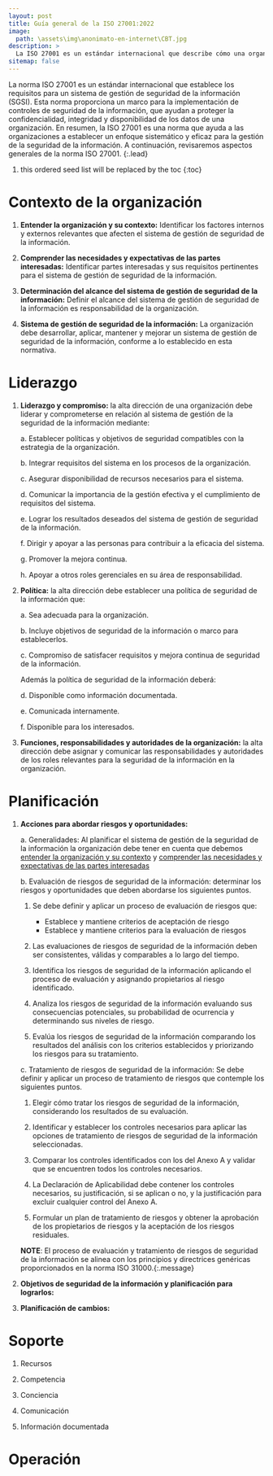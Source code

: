 ```yaml
---
layout: post
title: Guía general de la ISO 27001:2022
image: 
  path: \assets\img\anonimato-en-internet\CBT.jpg
description: >
  La ISO 27001 es un estándar internacional que describe cómo una organización puede implementar un sistema de gestión de seguridad de la información eficaz y sistemático, para proteger los datos confidenciales y mantener su integridad y disponibilidad.
sitemap: false
---
```

<!-- [orgycont]: #orgycont
[comnepi]: #comnepi -->

La norma ISO 27001 es un estándar internacional que establece los requisitos para un sistema de gestión de seguridad de la información (SGSI). Esta norma proporciona un marco para la implementación de controles de seguridad de la información, que ayudan a proteger la confidencialidad, integridad y disponibilidad de los datos de una organización. En resumen, la ISO 27001 es una norma que ayuda a las organizaciones a establecer un enfoque sistemático y eficaz para la gestión de la seguridad de la información. A continuación, revisaremos aspectos generales de la norma ISO 27001.
{:.lead}

1. this ordered seed list will be replaced by the toc
{:toc}
# Contexto de la organización

1. **Entender la organización y su contexto:**  Identificar los factores internos y externos relevantes que afecten el sistema de gestión de seguridad de la información.

2. **Comprender las necesidades y expectativas de las partes interesadas:** Identificar partes interesadas y sus requisitos pertinentes para el sistema de gestión de seguridad de la información.

3. **Determinación del alcance del sistema de gestión de seguridad de la información:** Definir el alcance del sistema de gestión de seguridad de la información es responsabilidad de la organización.

4. **Sistema de gestión de seguridad de la información:** La organización debe desarrollar, aplicar, mantener y mejorar un sistema de gestión de seguridad de la información, conforme a lo establecido en esta normativa.

#  Liderazgo

1. **Liderazgo y compromiso:**  la alta dirección de una organización debe liderar y comprometerse en relación al sistema de gestión de la seguridad de la información mediante:

    a. Establecer políticas y objetivos de seguridad compatibles con la estrategia de la organización.

    b. Integrar requisitos del sistema en los procesos de la organización.

    c. Asegurar disponibilidad de recursos necesarios para el sistema.

    d. Comunicar la importancia de la gestión efectiva y el cumplimiento de requisitos del sistema.

    e. Lograr los resultados deseados del sistema de gestión de seguridad de la información.

    f. Dirigir y apoyar a las personas para contribuir a la eficacia del sistema.

    g. Promover la mejora continua.

    h. Apoyar a otros roles gerenciales en su área de responsabilidad.

2. **Política:** la alta dirección debe establecer una política de seguridad de la información que:

    a. Sea adecuada para la organización.

    b. Incluye objetivos de seguridad de la información o marco para establecerlos.

    c. Compromiso de satisfacer requisitos y mejora continua de seguridad de la información.

    Además la política de seguridad de la información deberá:

    d. Disponible como información documentada.

    e. Comunicada internamente.

    f. Disponible para los interesados.

3. **Funciones, responsabilidades y autoridades de la organización:** la alta dirección debe asignar y comunicar las responsabilidades y autoridades de los roles relevantes para la seguridad de la información en la organización.


#  Planificación

1. **Acciones para abordar riesgos y oportunidades:**

    a. Generalidades: Al planificar el sistema de gestión de la seguridad de la información la organización debe tener en cuenta que debemos [entender la organización y su contexto](#contexto_de_la_organización) y [comprender las necesidades y expectativas de las partes interesadas](#contexto_de_la_organización)

    b. Evaluación de riesgos de seguridad de la información: determinar los riesgos y oportunidades que deben abordarse los siguientes puntos.
    
      1. Se debe definir y aplicar un proceso de evaluación de riesgos que:
      
          - Establece y mantiene criterios de aceptación de riesgo
          - Establece y mantiene criterios para la evaluación de riesgos
      
      2. Las evaluaciones de riesgos de seguridad de la información deben ser consistentes, válidas y comparables a lo largo del tiempo.
      
      3. Identifica los riesgos de seguridad de la información aplicando el proceso de evaluación y asignando propietarios al riesgo identificado.
      
      4. Analiza los riesgos de seguridad de la información evaluando sus consecuencias potenciales, su probabilidad de ocurrencia y determinando sus niveles de riesgo.

      5. Evalúa los riesgos de seguridad de la información comparando los resultados del análisis con los criterios establecidos y priorizando los riesgos para su tratamiento.

    c. Tratamiento de riesgos de seguridad de la información: Se debe definir y aplicar un proceso de tratamiento de riesgos que contemple los siguientes puntos.

      1. Elegir cómo tratar los riesgos de seguridad de la información, considerando los resultados de su evaluación.

      2. Identificar y establecer los controles necesarios para aplicar las opciones de tratamiento de riesgos de seguridad de la información seleccionadas.

      3. Comparar los controles identificados con los del Anexo A y validar que se encuentren todos los controles necesarios.

      4. La Declaración de Aplicabilidad debe contener los controles necesarios, su justificación, si se aplican o no, y la justificación para excluir cualquier control del Anexo A.

      5.  Formular un plan de tratamiento de riesgos y obtener la aprobación de los propietarios de riesgos y la aceptación de los riesgos residuales.

      **NOTE**: El proceso de evaluación y tratamiento de riesgos de seguridad de la información se alinea con los principios y directrices genéricas proporcionados en la norma ISO 31000.{:.message}

      

2. **Objetivos de seguridad de la información y planificación para lograrlos:**

3. **Planificación de cambios:**

#  Soporte

1. Recursos

2. Competencia

3. Conciencia

4. Comunicación

5. Información documentada

# Operación


<!-- 
# Peer to Peer (P2P)

Son una forma de comunicación y compartición de información descentralizada entre individuos, lo que significa que no se necesita un servidor central para su funcionamiento. En lugar de ello, los nodos individuales (o pares) se conectan directamente entre sí, permitiendo que cada cliente funcione como usuario y servidor al mismo tiempo. Esto permite un intercambio de información más eficiente y descentralizado, ya que cada usuario puede contribuir a la red compartiendo sus propios archivos y recursos. Sin embargo, también es importante tener en cuenta que las redes P2P también pueden ser utilizadas para compartir contenido con derechos de autor sin permiso, lo que puede ser ilegal en algunos casos.

![image](https://wh04m1r00t.github.io/assets/img/anonimato-en-internet/Ambos.png "Estructuras") 

Se pueden utilizar pseudónimos para las conexiones entre nodos, lo que puede proporcionar cierto grado de anonimato en la red. Cada nodo de la red tiene una dirección, y el uso de pseudónimos permite que los usuarios se comuniquen sin revelar su verdadera identidad. De esta manera, no se tiene certeza de quién está solicitando la información en la red P2P, lo que proporciona un cierto grado de anonimato. Sin embargo, es importante tener en cuenta que el anonimato no es absoluto y que las acciones de los usuarios en la red P2P pueden ser rastreadas y sancionadas si se utilizan para fines ilegales o dañinos.

Algunos ejemplos de estos tipos de red son:

1. BitTorrent: Red P2P para compartir archivos grandes, como películas y música, a través de múltiples fuentes.

2. eMule: Red P2P para compartir archivos de diferentes tipos y tamaños a través del protocolo eDonkey.

3. Gnutella: Red P2P para compartir archivos de diferentes tipos y tamaños a través del protocolo Gnutella.

4. LimeWire: Software P2P para compartir archivos de diferentes tipos y tamaños a través de la red Gnutella.

5. Ares: Software P2P para compartir archivos de diferentes tipos y tamaños, incluyendo música, videos, imágenes y software.


**NOTE**: En las redes P2P puede haber malware, por lo que es importante tener precaución al descargar archivos y utilizar software de seguridad actualizado para evitar infecciones en el sistema.
{:.message} -->



<!-- El anonimato en internet es la capacidad de navegar en línea sin revelar tu identidad o información personal. Es importante tener en cuenta que, aunque es posible mantenerse en gran medida anónimo en línea, es casi imposible hacerlo completamente. Algunas formas de proteger tu privacidad incluyen ser cuidadoso con la información personal que compartes en línea y configurar la privacidad en tus cuentas de redes sociales.
{:.lead} -->

<!-- When making changes to `_config.yml`, it is necessary to restart the Jekyll process for changes to take effect.
{:.note} -->
<!-- 
0. this unordered seed list will be replaced by toc as unordered list
{:toc}

Para comenzar explicaremos de forma general algunos conceptos básicos sobre redes e internet.

# Peer to Peer (P2P)

Es un tipo de red de comunicación que permite compartir información de forma descentralizada entre individuos, lo que significa que no necesitamos un servidor central, de esta forma los clientes quedan conectados directamente entre si por los diferentes nodos. Peer to peer permite a cada cliente funcionar como usuario y como servidor.

![image](https://wh04m1r00t.github.io/assets/img/anonimato-en-internet/Ambos.png "Estructuras") 

Para conectarse a esta red se utilizara algún software que realice el enlace entre los nodos de la red P2P.

Algunos ejemplos de estos tipos de red son BitTorrent, Skype, Bitcoin, incluso Spotify en sus inicios utilizaban este tipo de red por la poca inversion que se necesitaba considerando que no se realiza la compra de un servidor.

Si bien puede ser complejo imaginar la posibilidad de anonimato usando red P2P, es cierto que para cada nodo de la red que tiene una "dirección" se pueden utilizar pseudónimos para estas conexiones. Por lo que la idea de anonimato en P2P reside en que no se tiene certeza de quien en especifico requiere la información. Puede ser un nodo entre la comunicación con algún otro usuario o para si mismo, siempre considerando que el usuario funciona como emisor y receptor de datos.

**NOTE**: Es importante mencionar que cada usuario deberá voluntariamente evitar la entrada de malware a la red P2P, en consecuencia podría provocar la existencia de archivos infectados.
{:.message}

# Virtual Private Network (VPN)

Una [Virtual Private Network](2022-10-23-virtual-private-network.md){:.heading.flip-title} es una red que se utiliza como intermediario entre el usuario y el internet.

Al conectarnos a una VPN tendremos un túnel cifrado y directo con las peticiones que realicemos en internet las cuales serán a traves de la dirección IP del servidor VPN, entregando una capa extra de protección a los usuarios.

![image](https://wh04m1r00t.github.io/assets/img/vpn/VPN.png "VirtualPrivateNetwork") Arquitectura general de VPN
{:.figure}

De manera general se debe entender que al tener una VPN que cifre nuestro trafico tanto la compañía de internet que tengamos, como las redes wifi no podrán ver lo que estamos haciendo en internet. Pero si tendrá esta información la empresa que gestione la VPN.

Entre otras utilidades que tiene usar una conexión VPN es que enruta todos los servicios que tenga el usuario hacia internet, a diferencia de los [proxy](2022-10-23-proxy.md){:.heading.flip-title} que son utilizados unicamente en navegadores web. Incluyendo la evasion del geobloqueo para evitar la censura y poder acceder a contenido bloqueado o limitado en la region que nos encontremos.

Si quieres conocer a detalle como funciona una VPN reciba el siguiente post:
[Virtual Private Network](2022-10-23-virtual-private-network.md)

**NOTE**: Con respecto a las VPN gratuitas estas pueden generar un gran riesgo dado que los proveedores de estos servicios requieren de una gran inversion, por lo que deberán generar ganancias de alguna otra forma. En general pueden vender tu información, lo que provocara que tu conexión debe de ser anónima.
{:.message}

# Proxy

Un proxy funciona como un intermediario que filtra toda la informacion entre el usuario y un servidor web de destino, por lo que el servidor [Proxy](2022-10-23-proxy.md){:.heading.flip-title} es el que recibira las peticiones HTTP y es el encargado de establecer la conexion con el servidor web, de esta forma el servidor recibira la peticion del proxy.

Si el servidor proxy se encuentra en EEUU, el servidor web recibira la peticion desde esa localizacion y no desde el lugar que nos encontremos.

![image](https://wh04m1r00t.github.io/assets/img/proxy/Proxy.png "Proxy") Arquitectura general de Proxy
{:.figure}

## Tipos de Proxy

* Proxy Anónimo, utilizado para enmascarar la dirección IP, algunos casos es encriptada.
* Proxy de Alto Nivel de Anonimato, es presentado como un usuario comun, no como un servidor proxy.
* Proxy Transparente, No realiza enmascaramiento de IP, unicamente es representado como un nodo de paso.
* Proxy Inverso, el obejtivo es evitar que otros usuarios accedan a tu computador.

**NOTE**: Existen muchos Servidores proxy publicos en internet, pero siempre se debe tener en cuenta que deben ser servicios confiables y con una rapida conexion.
{:.message}


# Red TOR

Tor es una red de anonimato en línea que te permite navegar de forma anónima y privada. Funciona enrutando tu tráfico a través de varios nodos en la red, lo que hace difícil determinar tu ubicación o identidad. Cuando usas Tor, tu tráfico se encripta y se envía a través de varios nodos de la red antes de llegar a su destino final. Cada nodo desencripta solo una capa de encriptación, lo que hace que sea difícil rastrear el tráfico de vuelta a su origen.

![image](https://wh04m1r00t.github.io/assets/img/Tor/Tor.png "ToR") Arquitectura general de ToR
{:.figure}
 -->
